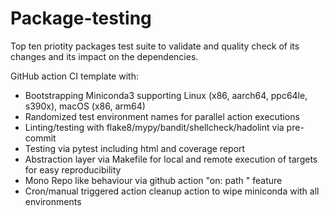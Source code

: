 # Package-testing
Top ten priotity packages test suite to validate and quality check of its changes and its impact on the dependencies.


GitHub action CI template with:
* Bootstrapping Miniconda3 supporting Linux (x86, aarch64, ppc64le, s390x), macOS (x86, arm64)
* Randomized test environment names for parallel action executions
* Linting/testing with flake8/mypy/bandit/shellcheck/hadolint via pre-commit
* Testing via pytest including html and coverage report
* Abstraction layer via Makefile for local and remote execution of targets for easy reproducibility
* Mono Repo like behaviour via github action "on: path " feature
* Cron/manual triggered action cleanup action to wipe miniconda with all environments
